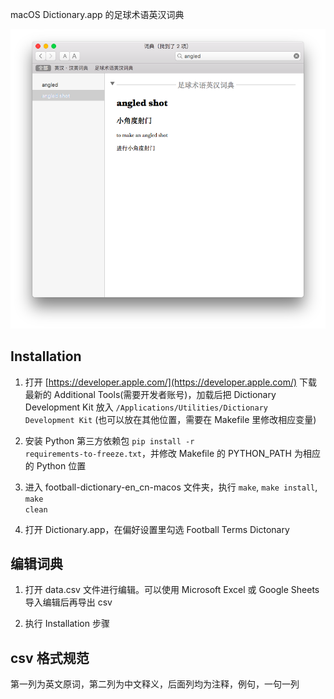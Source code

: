 macOS Dictionary.app 的足球术语英汉词典

![preview](preview.png)

## Installation

1. 打开 [https://developer.apple.com/](https://developer.apple.com/) 下载最新的 Additional Tools(需要开发者账号)，加载后把 Dictionary Development Kit 放入 <code>/Applications/Utilities/Dictionary Development Kit</code> (也可以放在其他位置，需要在 Makefile 里修改相应变量)

2. 安装 Python 第三方依赖包 <code>pip install -r requirements-to-freeze.txt</code>，并修改 Makefile 的 PYTHON_PATH 为相应的 Python 位置

3. 进入 football-dictionary-en_cn-macos 文件夹，执行 <code>make</code>, <code>make install</code>, <code>make clean</code>

4. 打开 Dictionary.app，在偏好设置里勾选 Football Terms Dictonary

## 编辑词典

1. 打开 data.csv 文件进行编辑。可以使用 Microsoft Excel 或 Google Sheets 导入编辑后再导出 csv

2. 执行 Installation 步骤

## csv 格式规范

第一列为英文原词，第二列为中文释义，后面列均为注释，例句，一句一列
